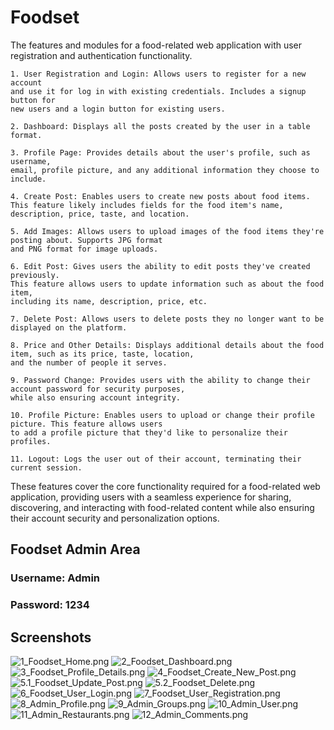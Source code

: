 # Foodset

The features and modules for a food-related web application with user registration and authentication 
functionality.     

    1. User Registration and Login: Allows users to register for a new account 
    and use it for log in with existing credentials. Includes a signup button for 
    new users and a login button for existing users.

    2. Dashboard: Displays all the posts created by the user in a table format.

    3. Profile Page: Provides details about the user's profile, such as username, 
    email, profile picture, and any additional information they choose to include.

    4. Create Post: Enables users to create new posts about food items. 
    This feature likely includes fields for the food item's name, description, price, taste, and location.

    5. Add Images: Allows users to upload images of the food items they're posting about. Supports JPG format 
    and PNG format for image uploads.

    6. Edit Post: Gives users the ability to edit posts they've created previously. 
    This feature allows users to update information such as about the food item, 
    including its name, description, price, etc.

    7. Delete Post: Allows users to delete posts they no longer want to be displayed on the platform.

    8. Price and Other Details: Displays additional details about the food item, such as its price, taste, location, 
    and the number of people it serves.

    9. Password Change: Provides users with the ability to change their account password for security purposes,
    while also ensuring account integrity.

    10. Profile Picture: Enables users to upload or change their profile picture. This feature allows users 
    to add a profile picture that they'd like to personalize their profiles.

    11. Logout: Logs the user out of their account, terminating their current session.

These features cover the core functionality required for a food-related web application, 
providing users with a seamless experience for sharing, discovering, and interacting with 
food-related content while also ensuring their account security and personalization options.

## Foodset Admin Area
### Username: Admin
### Password: 1234

## Screenshots

![1_Foodset_Home.png](https://github.com/sibina-sto/Foodset/blob/main/image/1_Foodset_Home.png "Foodset")
![2_Foodset_Dashboard.png](https://github.com/sibina-sto/Foodset/blob/main/image/2_Foodset_Dashboard.png?raw=true)
![3_Foodset_Profile_Details.png](https://github.com/sibina-sto/Foodset/blob/main/image/3_Foodset_Profile_Details.png?raw=true)
![4_Foodset_Create_New_Post.png](https://github.com/sibina-sto/Foodset/blob/main/image/4_Foodset_Create_New_Post.png?raw=true)
![5.1_Foodset_Update_Post.png](https://github.com/sibina-sto/Foodset/blob/main/image/5.1_Foodset_Update_Post.png?raw=true)
![5.2_Foodset_Delete.png](https://github.com/sibina-sto/Foodset/blob/main/image/5.2_Foodset_Delete.png?raw=true)
![6_Foodset_User_Login.png](https://github.com/sibina-sto/Foodset/blob/main/image/6_Foodset_User_Login.png?raw=true)
![7_Foodset_User_Registration.png](https://github.com/sibina-sto/Foodset/blob/main/image/7_Foodset_User_Registration.png?raw=true)
![8_Admin_Profile.png](https://github.com/sibina-sto/Foodset/blob/main/image/8_Admin_Profile.png?raw=true)
![9_Admin_Groups.png](https://github.com/sibina-sto/Foodset/blob/main/image/9_Admin_Groups.png?raw=true)
![10_Admin_User.png](https://github.com/sibina-sto/Foodset/blob/main/image/10_Admin_User.png?raw=true)
![11_Admin_Restaurants.png](https://github.com/sibina-sto/Foodset/blob/main/image/11_Admin_Restaurants.png?raw=true)
![12_Admin_Comments.png](https://github.com/sibina-sto/Foodset/blob/main/image/12_Admin_Comments.png?raw=true)
